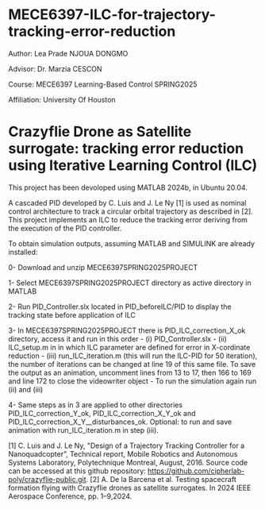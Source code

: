 # MECE6397-ILC-for-trajectory-tracking-error-reduction

Author: Lea Prade NJOUA DONGMO

Advisor: Dr. Marzia CESCON

Course: MECE6397 Learning-Based Control SPRING2025 

Affiliation: University Of Houston

# Crazyflie Drone as Satellite surrogate: tracking error reduction using Iterative Learning Control (ILC)

This project has been devoloped using MATLAB 2024b, in Ubuntu 20.04.  

A cascaded PID developed by C. Luis and J. Le Ny [1] is used as nominal control architecture to track a circular orbital trajectory as described in [2]. This project implements an ILC to reduce the tracking error deriving from the execution of the PID controller. 

To obtain simulation outputs, assuming MATLAB and SIMULINK are already installed:

0- Download and unzip MECE6397SPRING2025PROJECT

1- Select MECE6397SPRING2025PROJECT directory as active directory in MATLAB

2- Run PID_Controller.slx located in PID_beforeILC/PID to display the tracking state before application of ILC

3- In MECE6397SPRING2025PROJECT there is PID_ILC_correction_X_ok directory, access it and run in this order 
	- (i) PID_Controller.slx
	- (ii) ILC_setup.m in in which ILC parameter are defined for error in X-cordinate reduction
	- (iii) run_ILC_iteration.m (this will run the ILC-PID for 50 iteration), the number of iterations can be changed at line 19 of this same file. To save the output as an animation, uncomment lines from 13 to 17, then 166 to 169 and line 172 to close the videowriter object
	- To run the simulation again run (ii) and (iii)
	
4- Same steps as in 3 are applied to other directories PID_ILC_correction_Y_ok, PID_ILC_correction_X_Y_ok and PID_ILC_correction_X_Y__disturbances_ok. Optional:  to run and save animation with run_ILC_iteration.m in step (iii).	
	


[1] C. Luis and J. Le Ny, "Design of a Trajectory Tracking Controller for a Nanoquadcopter”, Technical report, Mobile Robotics and Autonomous Systems Laboratory, Polytechnique Montreal, August, 2016. Source code can be accessed at this github repository: https://github.com/cipherlab-poly/crazyflie-public.git. 
[2] A. De la Barcena et al. Testing spacecraft formation flying with Crazyflie drones as satellite surrogates. In 2024 IEEE Aerospace Conference, pp. 1–9,2024. 

